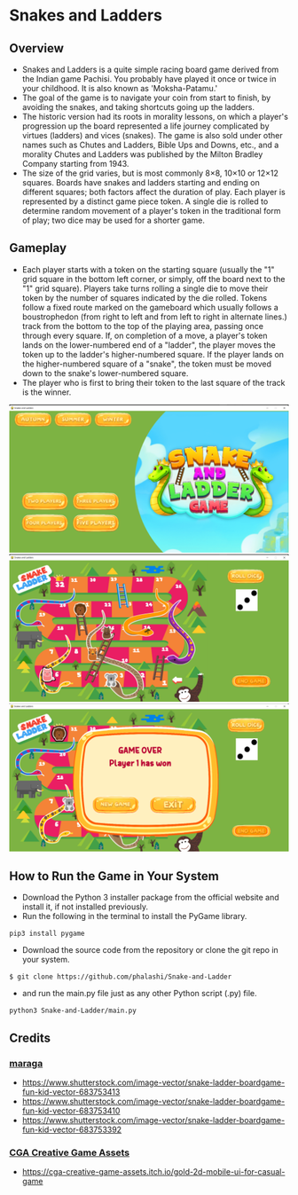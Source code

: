 # Snakes and Ladders

## **Overview**
- Snakes and Ladders is a quite simple racing board game derived from the Indian game Pachisi. You probably have played it once or twice in your childhood. It is also known as 'Moksha-Patamu.'
- The goal of the game is to navigate your coin from start to finish, by avoiding the snakes, and taking shortcuts going up the ladders.
- The historic version had its roots in morality lessons, on which a player's progression up the board represented a life journey complicated by virtues (ladders) and vices (snakes). The game is also sold under other names such as Chutes and Ladders, Bible Ups and Downs, etc., and a morality Chutes and Ladders was published by the Milton Bradley Company starting from 1943.
- The size of the grid varies, but is most commonly 8×8, 10×10 or 12×12 squares. Boards have snakes and ladders starting and ending on different squares; both factors affect the duration of play. Each player is represented by a distinct game piece token. A single die is rolled to determine random movement of a player's token in the traditional form of play; two dice may be used for a shorter game.

## **Gameplay**
- Each player starts with a token on the starting square (usually the "1" grid square in the bottom left corner, or simply, off the board next to the "1" grid square). Players take turns rolling a single die to move their token by the number of squares indicated by the die rolled. Tokens follow a fixed route marked on the gameboard which usually follows a boustrophedon (from right to left and from left to right in alternate lines.) track from the bottom to the top of the playing area, passing once through every square. If, on completion of a move, a player's token lands on the lower-numbered end of a "ladder", the player moves the token up to the ladder's higher-numbered square. If the player lands on the higher-numbered square of a "snake", the token must be moved down to the snake's lower-numbered square.
- The player who is first to bring their token to the last square of the track is the winner.

<img src = "https://github.com/phalashi/Snake-and-Ladder/blob/main/assets/start_screen.png?raw=true">

<img src = "https://github.com/phalashi/Snake-and-Ladder/blob/main/assets/main_game.png?raw=true">

<img src = "https://github.com/phalashi/Snake-and-Ladder/blob/main/assets/end_screen_ss.png?raw=true">

## **How to Run the Game in Your System**
- Download the Python 3 installer package from the official website and install it, if not installed previously.
- Run the following in the terminal to install the PyGame library.
```
pip3 install pygame
```
- Download the source code from the repository or clone the git repo in your system.
```
$ git clone https://github.com/phalashi/Snake-and-Ladder
``` 
- and run the main.py file just as any other Python script (.py) file.
```
python3 Snake-and-Ladder/main.py
```

## **Credits**
### <a href = "https://www.shutterstock.com/g/sukma" > maraga </a>
- https://www.shutterstock.com/image-vector/snake-ladder-boardgame-fun-kid-vector-683753413
- https://www.shutterstock.com/image-vector/snake-ladder-boardgame-fun-kid-vector-683753410
- https://www.shutterstock.com/image-vector/snake-ladder-boardgame-fun-kid-vector-683753392 

### <a href = "https://cga-creative-game-assets.itch.io/"> CGA Creative Game Assets </a>
- https://cga-creative-game-assets.itch.io/gold-2d-mobile-ui-for-casual-game
